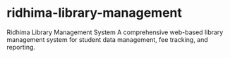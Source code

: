 # ridhima-library-management
Ridhima Library Management System A comprehensive web-based library management system for student data management, fee tracking, and reporting.
